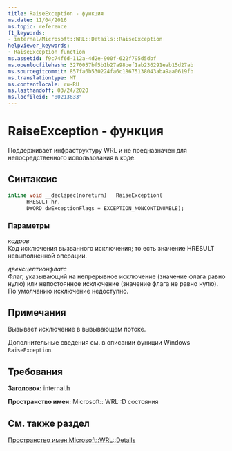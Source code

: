```yaml
---
title: RaiseException - функция
ms.date: 11/04/2016
ms.topic: reference
f1_keywords:
- internal/Microsoft::WRL::Details::RaiseException
helpviewer_keywords:
- RaiseException function
ms.assetid: f9c74f6d-112a-4d2e-900f-622f795d5dbf
ms.openlocfilehash: 3270057bf5b1b27a98bef1ab236291eab15d27ab
ms.sourcegitcommit: 857fa6b530224fa6c18675138043aba9aa0619fb
ms.translationtype: MT
ms.contentlocale: ru-RU
ms.lasthandoff: 03/24/2020
ms.locfileid: "80213633"
---
```

# <a name="raiseexception-function"></a>RaiseException - функция

Поддерживает инфраструктуру WRL и не предназначен для непосредственного использования в коде.

## <a name="syntax"></a>Синтаксис

```cpp
inline void __declspec(noreturn)   RaiseException(
      HRESULT hr,
      DWORD dwExceptionFlags = EXCEPTION_NONCONTINUABLE);
```

### <a name="parameters"></a>Параметры

*кадров*<br/>
Код исключения вызванного исключения; то есть значение HRESULT невыполненной операции.

*двексцептионфлагс*<br/>
Флаг, указывающий на непрерывное исключение (значение флага равно нулю) или непостоянное исключение (значение флага не равно нулю). По умолчанию исключение недоступно.

## <a name="remarks"></a>Примечания

Вызывает исключение в вызывающем потоке.

Дополнительные сведения см. в описании функции Windows `RaiseException`.

## <a name="requirements"></a>Требования

**Заголовок:** internal.h

**Пространство имен:** Microsoft:: WRL::D состояния

## <a name="see-also"></a>См. также раздел

[Пространство имен Microsoft::WRL::Details](microsoft-wrl-details-namespace.md)

